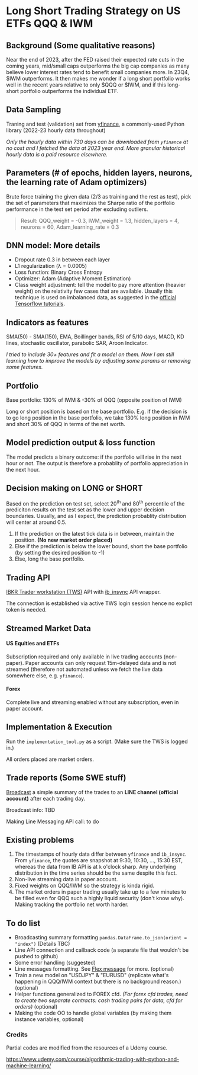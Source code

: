 # Long Short Trading Strategy on US ETFs QQQ & IWM

## Background (Some qualitative reasons)
Near the end of 2023, after the FED raised their expected rate cuts in the coming years, mid/small caps outperforms the big cap companies as many believe lower interest rates tend to benefit small companies more. In 23Q4, $IWM outperforms. It then makes me wonder if a long short portfolio works well in the recent years relative to only $QQQ or $IWM, and if this long-short portfolio outperforms the individual ETF.

## Data Sampling
Traning and test (validation) set from [yfinance](https://pypi.org/project/yfinance/), a commonly-used Python library (2022-23 hourly data throughout)

_Only the hourly data within 730 days can be downloaded from `yfinance` at no cost and I fetched the data at 2023 year end. More granular historical hourly data is a paid resource elsewhere._

## Parameters (# of epochs, hidden layers, neurons, the learning rate of Adam optimizers)
Brute force training the given data (2/3 as training and the rest as test), pick the set of parameters that maximizes the Sharpe ratio of the portfolio performance in the test set period after excluding outliers.
> Result: QQQ_weight = -0.3, IWM_weight = 1.3, hidden_layers = 4, neurons = 60, Adam_learning_rate = 0.3

## DNN model: More details
- Dropout rate 0.3 in between each layer
- L1 regularization (λ = 0.0005)
- Loss function: Binary Cross Entropy
- Optimizer: Adam (Adaptive Moment Estimation)
- Class weight adjustment: tell the model to pay more attention (heavier weight) on the relativity few cases that are available. Usually this technique is used on imbalanced data, as suggested in the [official Tensorflow tutorials](https://www.tensorflow.org/tutorials/structured_data/imbalanced_data#class_weights).

## Indicators as features 
SMA(50) - SMA(150), EMA, Boillinger bands, RSI of 5/10 days, MACD, KD lines, stochastic oscillator, parabolic SAR, Aroon Indicator.

_I tried to include 30+ features and fit a model on them. Now I am still learning how to improve the models by adjusting some params or removing some features._

## Portfolio
Base portfolio: 130% of IWM & -30% of QQQ (opposite position of IWM)

Long or short position is based on the base portfolio. E.g. if the decision is to go long position in the base portfolio, we take 130% long position in IWM and short 30% of QQQ in terms of the net worth.

## Model prediction output & loss function
The model predicts a binary outcome: if the portfolio will rise in the next hour or not. The output is therefore a probablity of portfolio appreciation in the next hour.

## Decision making on LONG or SHORT
Based on the prediction on test set, select 20<sup>th</sup> and 80<sup>th</sup> percentile of the prediciton results on the test set as the lower and upper decision boundaries. Usually, and as I expect, the prediction probablity distribution will center at around 0.5.
1. If the prediction on the latest tick data is in between, maintain the position. **(No new market order placed)**
2. Else if the prediction is below the lower bound, short the base portfolio (by setting the desired position to -1)
3. Else, long the base portfolio.

## Trading API
[IBKR Trader workstation (TWS)](https://www.interactivebrokers.com/en/trading/tws.php) API with [ib_insync](https://pypi.org/project/ib-insync/) API wrapper.

The connection is established via active TWS login session hence no explict token is needed.

## Streamed Market Data
#### US Equities and ETFs
Subscription required and only available in live trading accounts (non-paper). Paper accounts can only request 15m-delayed data and is not streamed (therefore not automated unless we fetch the live data somewhere else, e.g. `yfinance`).
#### Forex
Complete live and streaming enabled without any subscription, even in paper account.

## Implementation & Execution
Run the `implementation_tool.py` as a script. (Make sure the TWS is logged in.)

All orders placed are market orders.

## Trade reports (Some SWE stuff)
[Broadcast](https://developers.line.biz/en/reference/messaging-api/#send-broadcast-message) a simple summary of the trades to an **LINE channel (official account)** after each trading day.

Broadcast info: TBD

Making Line Messaging API call: to do

## Existing problems
1. The timestamps of hourly data differ between `yfinance` and `ib_insync`. From `yfinance`, the quotes are snapshot at 9:30, 10:30, ..., 15:30 EST, whereas the data from IB API is at `k` o'clock sharp. Any underlying distribution in the time series should be the same despite this fact.
2. Non-live streaming data in paper account.
3. Fixed weights on QQQ/IWM so the strategy is kinda rigid.
4. The market orders in paper trading usually take up to a few minutes to be filled even for QQQ such a highly liquid security (don't know why). Making tracking the portfolio net worth harder. 

## To do list
- Broadcasting summary formatting `pandas.DataFrame.to_json(orient = "index")` (Details TBC)
- Line API connection and callback code (a separate file that wouldn't be pushed to github)
- Some error handling (suggested)
- Line messages formatting. See [Flex message](https://developers.line.biz/en/docs/messaging-api/flex-message-elements/) for more. (optional)
- Train a new model on "USDJPY" & "EURUSD" (replicate what's happening in QQQ/IWM context but there is no background reason.) (optional)
- Helper functions generalized to FOREX cfd. _(For forex cfd trades, need to create two separate contracts: cash trading pairs for data, cfd for orders)_ (optional)
- Making the code OO to handle global variables (by making them instance variables, optional)

### Credits
Partial codes are modified from the resources of a Udemy course.

https://www.udemy.com/course/algorithmic-trading-with-python-and-machine-learning/
